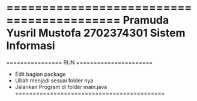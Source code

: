 ==========================================
Pramuda Yusril Mustofa
2702374301
Sistem Informasi
==========================================






================ RUN ======================
- Edit bagian package
- Ubah menjadi sesuai folder nya
- Jalankan Program di folder main.java
===========================================
